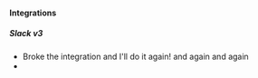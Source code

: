 
#### Integrations

##### Slack v3

- Broke the integration and I'll do it again! and again and again
- 